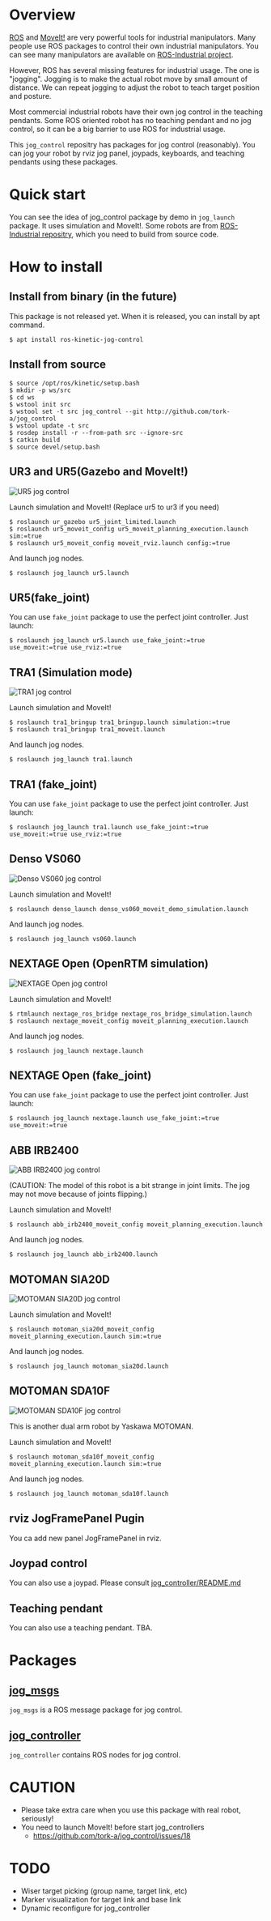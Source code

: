 # Overview

[ROS](http://www.ros.org) and [MoveIt!](http://moveit.ros.org) are
very powerful tools for industrial manipulators. Many people use ROS
packages to control their own industrial manipulators. You can see
many manipulators are available on
[ROS-Industrial project](https://rosindustrial.org).

However, ROS has several missing features for industrial usage. The
one is "jogging". Jogging is to make the actual robot move by small
amount of distance. We can repeat jogging to adjust the robot to teach
target position and posture.

Most commercial industrial robots have their own jog control in the
teaching pendants. Some ROS oriented robot has no teaching pendant and
no jog control, so it can be a big barrier to use ROS for industrial
usage.

This `jog_control` repositry has packages for jog control
(reasonably). You can jog your robot by rviz jog panel, joypads,
keyboards, and teaching pendants using these packages.

# Quick start

You can see the idea of jog_control package by demo in `jog_launch`
package. It uses simulation and MoveIt!. Some robots are from
[ROS-Industrial repositry](https://github.com/ros-industrial), which
you need to build from source code.

# How to install

## Install from binary (in the future)

This package is not released yet. When it is released, you can install
by apt command.

```
$ apt install ros-kinetic-jog-control
```

## Install from source

```
$ source /opt/ros/kinetic/setup.bash
$ mkdir -p ws/src
$ cd ws
$ wstool init src
$ wstool set -t src jog_control --git http://github.com/tork-a/jog_control
$ wstool update -t src
$ rosdep install -r --from-path src --ignore-src
$ catkin build
$ source devel/setup.bash
```

## UR3 and UR5(Gazebo and MoveIt!)

![UR5 jog control](image/ur5_jog.png)

Launch simulation and MoveIt! (Replace ur5 to ur3 if you need)

```
$ roslaunch ur_gazebo ur5_joint_limited.launch
$ roslaunch ur5_moveit_config ur5_moveit_planning_execution.launch sim:=true
$ roslaunch ur5_moveit_config moveit_rviz.launch config:=true
```

And launch jog nodes.

```
$ roslaunch jog_launch ur5.launch
```

## UR5(fake_joint)

You can use `fake_joint` package to use the perfect joint
controller. Just launch:

```
$ roslaunch jog_launch ur5.launch use_fake_joint:=true use_moveit:=true use_rviz:=true
```

## TRA1 (Simulation mode)

![TRA1 jog control](image/tra1_jog.png)

Launch simulation and MoveIt!

```
$ roslaunch tra1_bringup tra1_bringup.launch simulation:=true
$ roslaunch tra1_bringup tra1_moveit.launch 
```

And launch jog nodes.

```
$ roslaunch jog_launch tra1.launch
```

## TRA1 (fake_joint)

You can use `fake_joint` package to use the perfect joint
controller. Just launch:

```
$ roslaunch jog_launch tra1.launch use_fake_joint:=true use_moveit:=true use_rviz:=true
```


## Denso VS060

![Denso VS060 jog control](image/vs060_jog.png)

Launch simulation and MoveIt!

```
$ roslaunch denso_launch denso_vs060_moveit_demo_simulation.launch 
```

And launch jog nodes.

```
$ roslaunch jog_launch vs060.launch
```

## NEXTAGE Open (OpenRTM simulation)

![NEXTAGE Open jog control](image/nextage_jog.png)

Launch simulation and MoveIt!

```
$ rtmlaunch nextage_ros_bridge nextage_ros_bridge_simulation.launch
$ roslaunch nextage_moveit_config moveit_planning_execution.launch 
```

And launch jog nodes.

```
$ roslaunch jog_launch nextage.launch
```

## NEXTAGE Open (fake_joint)

You can use `fake_joint` package to use the perfect joint
controller. Just launch:

```
$ roslaunch jog_launch nextage.launch use_fake_joint:=true use_moveit:=true
```

## ABB IRB2400

![ABB IRB2400 jog control](image/abb_irb2400_jog.png)

(CAUTION: The model of this robot is a bit strange in joint limits.
The jog may not move because of joints flipping.)

Launch simulation and MoveIt!

```
$ roslaunch abb_irb2400_moveit_config moveit_planning_execution.launch 
```

And launch jog nodes.

```
$ roslaunch jog_launch abb_irb2400.launch 
```

## MOTOMAN SIA20D

![MOTOMAN SIA20D jog control](image/motoman_sia20d_jog.png)

Launch simulation and MoveIt!

```
$ roslaunch motoman_sia20d_moveit_config moveit_planning_execution.launch sim:=true
```

And launch jog nodes.

```
$ roslaunch jog_launch motoman_sia20d.launch
```

## MOTOMAN SDA10F

![MOTOMAN SDA10F jog control](image/motoman_sda10f_jog.png)

This is another dual arm robot by Yaskawa MOTOMAN.

Launch simulation and MoveIt!

```
$ roslaunch motoman_sda10f_moveit_config moveit_planning_execution.launch sim:=true
```

And launch jog nodes.

```
$ roslaunch jog_launch motoman_sda10f.launch 
```

## rviz JogFramePanel Pugin

You ca add new panel JogFramePanel in rviz. 

## Joypad control

You can also use a joypad. Please consult
[jog_controller/README.md](jog_controller/README.md)

## Teaching pendant

You can also use a teaching pendant.
TBA.

# Packages

## [jog_msgs](jog_msgs/README.md)

`jog_msgs` is a ROS message package for jog control.

## [jog_controller](jog_controller/README.md)

`jog_controller` contains ROS nodes for jog control.

# CAUTION

- Please take extra care when you use this package with real robot, seriously!
- You need to launch MoveIt! before start jog_controllers
  - https://github.com/tork-a/jog_control/issues/18

# TODO

- Wiser target picking (group name, target link, etc)
- Marker visualization for target link and base link
- Dynamic reconfigure for jog_controller
